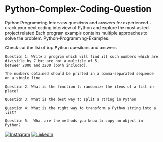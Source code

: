 # Python-Complex-Coding-Question
Python Programming Interview questions and answers for experienced - crack your next coding interview of Python and explore the most asked project related 
Each program example contains multiple approaches to solve the problem. Python-Programming-Examples.

Check out the list of top Python questions and answers

```
Question 1: Write a program which will find all such numbers which are divisible by 7 but are not a multiple of 5,
between 2000 and 3200 (both included).

The numbers obtained should be printed in a comma-separated sequence on a single line.
```
```
Question 2. What is the function to randomize the items of a list in-place?
```
```
Question 3. What is the best way to split a string in Python
```
```
Question 4: What is the right way to transform a Python string into a list?
```
```
Question 5:  What are the methods you know to copy an object in Python?
```







 [![Instagram](https://img.shields.io/static/v1.svg?label=Instagram&message=@amitvishwakarm_a&color=grey&logo=instagram&style=flat&logoColor=white&colorA=critical)](https://www.instagram.com/amitvishwakarm_a/) 
  [![LinkedIn](https://img.shields.io/static/v1.svg?label=LinkedIn&message=@amit-vishwakarma&color=success&logo=linkedin&style=flat&logoColor=white&colorA=blue)](https://www.linkedin.com/in/amit-vishwakarma-b46380193/)
